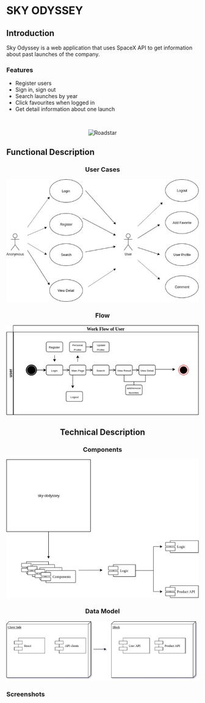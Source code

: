 # SKY ODYSSEY

## Introduction

Sky Odyssey is a web application that uses SpaceX API to get information about past launches of the company.

### Features

- Register users
- Sign in, sign out
- Search launches by year
- Click favourites when logged in
- Get detail information about one launch

<br>

<center>

![Roadstar](https://media.giphy.com/media/l4pTfBQTLOecArqSs/giphy.gif) </center>

## Functional Description

<center>

### User Cases

![User Cases](sky-odyssey-doc/user-cases.jpg)

### Flow

![Flow](sky-odyssey-doc/flow.jpg)


## Technical Description

### Components

![components](sky-odyssey-doc/components.jpg)

### Data Model

![block](sky-odyssey-doc/block.jpg)

</center>

### Screenshots

